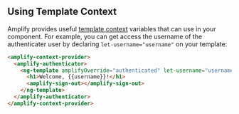 ## Using Template Context

Amplify provides useful [template context](https://angular.io/api/common/NgTemplateOutlet) variables that can use in your component. For example, you can get access the username of the authenticater user by declaring `let-username="username"` on your template:

```html
<amplify-context-provider>
  <amplify-authenticator>
    <ng-template amplifyOverride="authenticated" let-username="username">
      <h1>Welcome, {{username}}!</h1>
      <amplify-sign-out></amplify-sign-out>
    </ng-template>
  </amplify-authenticator>
</amplify-context-provider>
```
